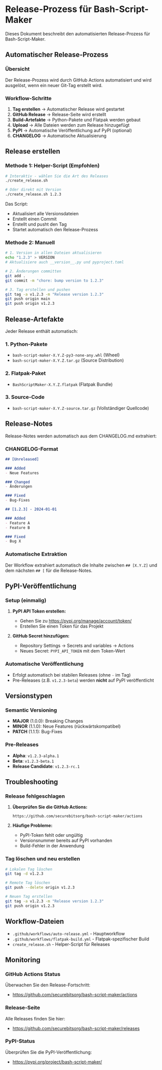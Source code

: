 # Release-Prozess für Bash-Script-Maker

Dieses Dokument beschreibt den automatisierten Release-Prozess für Bash-Script-Maker.

## Automatischer Release-Prozess

### Übersicht

Der Release-Prozess wird durch GitHub Actions automatisiert und wird ausgelöst, wenn ein neuer Git-Tag erstellt wird.

### Workflow-Schritte

1. **Tag erstellen** → Automatischer Release wird gestartet
2. **GitHub Release** → Release-Seite wird erstellt
3. **Build-Artefakte** → Python-Pakete und Flatpak werden gebaut
4. **Upload** → Alle Dateien werden zum Release hinzugefügt
5. **PyPI** → Automatische Veröffentlichung auf PyPI (optional)
6. **CHANGELOG** → Automatische Aktualisierung

## Release erstellen

### Methode 1: Helper-Script (Empfohlen)

```bash
# Interaktiv - wählen Sie die Art des Releases
./create_release.sh

# Oder direkt mit Version
./create_release.sh 1.2.3
```

Das Script:
- Aktualisiert alle Versionsdateien
- Erstellt einen Commit
- Erstellt und pusht den Tag
- Startet automatisch den Release-Prozess

### Methode 2: Manuell

```bash
# 1. Version in allen Dateien aktualisieren
echo "1.2.3" > VERSION
# Aktualisiere auch __version__.py und pyproject.toml

# 2. Änderungen committen
git add .
git commit -m "chore: bump version to 1.2.3"

# 3. Tag erstellen und pushen
git tag -a v1.2.3 -m "Release version 1.2.3"
git push origin main
git push origin v1.2.3
```

## Release-Artefakte

Jeder Release enthält automatisch:

### 1. Python-Pakete
- `bash-script-maker-X.Y.Z-py3-none-any.whl` (Wheel)
- `bash-script-maker-X.Y.Z.tar.gz` (Source Distribution)

### 2. Flatpak-Paket
- `BashScriptMaker-X.Y.Z.flatpak` (Flatpak Bundle)

### 3. Source-Code
- `bash-script-maker-X.Y.Z-source.tar.gz` (Vollständiger Quellcode)

## Release-Notes

Release-Notes werden automatisch aus dem CHANGELOG.md extrahiert:

### CHANGELOG-Format

```markdown
## [Unreleased]

### Added
- Neue Features

### Changed
- Änderungen

### Fixed
- Bug-Fixes

## [1.2.3] - 2024-01-01

### Added
- Feature A
- Feature B

### Fixed
- Bug X
```

### Automatische Extraktion

Der Workflow extrahiert automatisch die Inhalte zwischen `## [X.Y.Z]` und dem nächsten `## [` für die Release-Notes.

## PyPI-Veröffentlichung

### Setup (einmalig)

1. **PyPI API Token erstellen:**
   - Gehen Sie zu https://pypi.org/manage/account/token/
   - Erstellen Sie einen Token für das Projekt

2. **GitHub Secret hinzufügen:**
   - Repository Settings → Secrets and variables → Actions
   - Neues Secret: `PYPI_API_TOKEN` mit dem Token-Wert

### Automatische Veröffentlichung

- Erfolgt automatisch bei stabilen Releases (ohne `-` im Tag)
- Pre-Releases (z.B. `v1.2.3-beta`) werden **nicht** auf PyPI veröffentlicht

## Versionstypen

### Semantic Versioning

- **MAJOR** (1.0.0): Breaking Changes
- **MINOR** (1.1.0): Neue Features (rückwärtskompatibel)
- **PATCH** (1.1.1): Bug-Fixes

### Pre-Releases

- **Alpha**: `v1.2.3-alpha.1`
- **Beta**: `v1.2.3-beta.1`
- **Release Candidate**: `v1.2.3-rc.1`

## Troubleshooting

### Release fehlgeschlagen

1. **Überprüfen Sie die GitHub Actions:**
   ```
   https://github.com/securebitsorg/bash-script-maker/actions
   ```

2. **Häufige Probleme:**
   - PyPI-Token fehlt oder ungültig
   - Versionsnummer bereits auf PyPI vorhanden
   - Build-Fehler in der Anwendung

### Tag löschen und neu erstellen

```bash
# Lokalen Tag löschen
git tag -d v1.2.3

# Remote Tag löschen
git push --delete origin v1.2.3

# Neuen Tag erstellen
git tag -a v1.2.3 -m "Release version 1.2.3"
git push origin v1.2.3
```

## Workflow-Dateien

- `.github/workflows/auto-release.yml` - Hauptworkflow
- `.github/workflows/flatpak-build.yml` - Flatpak-spezifischer Build
- `create_release.sh` - Helper-Script für Releases

## Monitoring

### GitHub Actions Status

Überwachen Sie den Release-Fortschritt:
- https://github.com/securebitsorg/bash-script-maker/actions

### Release-Seite

Alle Releases finden Sie hier:
- https://github.com/securebitsorg/bash-script-maker/releases

### PyPI-Status

Überprüfen Sie die PyPI-Veröffentlichung:
- https://pypi.org/project/bash-script-maker/
